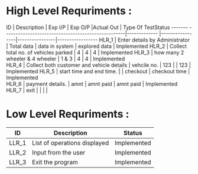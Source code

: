 
# High Level Requriments :

ID      |  Description                                     | Exp I/P	    | Exp O/P	        |Actual Out     |	Type Of TestStatus
------- ---------------------------------------------------|------------- |-----------------|----------------|-----------------
HLR_1   |   Enter details by Administrator                 |  Total data  | data in system  | explored data | Implemented
HLR_2   |   Collect total no. of vehicles parked           | 4            |  4              | 4              | Implemented
HLR_3   |   how many 2 wheeler & 4 wheeler                 |  1 & 3       |  4              | 4              | Implemented  
HLR_4   |   Collect both customer and vehicle details      |   vehcile no.   |   123  |     |   123          |  Implemented
HLR_5   |   start time and end time.                       |                |    checkout    |   checkout time  |  Implemented   
HLR_6   |   payment details.                               |    amnt         |  amnt paid     |   amnt paid |    Implemented
HLR_7   |   exit                                           |           |              |            |           

# Low Level Requriments :

ID      |   Description                                    |   Status
--------|--------------------------------------------------|----------------
LLR_1   | List of operations displayed                     |  Implemented
LLR_2   | Input from the user                              |  Implemented
LLR_3   | Exit the program                                 |  Implemented
